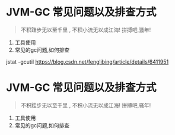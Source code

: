 
# JVM-GC 常见问题以及排查方式

> 不积跬步无以至千里 , 不积小流无以成江海!
> 拼搏吧,骚年!



1. 工具使用
2. 常见的gc问题,如何排查



jstat   -gcutil  https://blog.csdn.net/fenglibing/article/details/6411951

# JVM-GC 常见问题以及排查方式

> 不积跬步无以至千里 , 不积小流无以成江海!
> 拼搏吧,骚年!



1. 工具使用
2. 常见的gc问题,如何排查